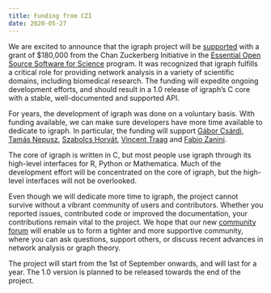 ```yaml
---
title: Funding from CZI
date: 2020-05-27
---
```


We are excited to announce that the igraph project will be [supported](https://chanzuckerberg.com/eoss/proposals/) with a grant of $180,000 from the Chan Zuckerberg Initiative in the [Essential Open Source Software for Science](https://chanzuckerberg.com/rfa/essential-open-source-software-for-science/) program. It was recognized that igraph fulfills a critical role for providing network analysis in a variety of scientific domains, including biomedical research. The funding will expedite ongoing development efforts, and should result in a 1.0 release of igraph’s C core with a stable, well-documented and supported API.

For years, the development of igraph was done on a voluntary basis. With funding available, we can make sure developers have more time available to dedicate to igraph. In particular, the funding will support [Gábor Csárdi](https://github.com/gaborcsardi), [Tamás Nepusz](https://github.com/ntamas), [Szabolcs Horvát](http://szhorvat.net/), [Vincent Traag](https://www.traag.net/) and [Fabio Zanini](http://fabilab.org/).

The core of igraph is written in C, but most people use igraph through its high-level interfaces for R, Python or Mathematica. Much of the development effort will be concentrated on the core of igraph, but the high-level interfaces will not be overlooked. 

Even though we will dedicate more time to igraph, the project cannot survive without a vibrant community of users and contributors. Whether you reported issues, contributed code or improved the documentation, your contributions remain vital to the project. We hope that our new [community forum](https://igraph.discourse.group/) will enable us to form a tighter and more supportive community, where you can ask questions, support others, or discuss recent advances in network analysis or graph theory.

The project will start from the 1st of September onwards, and will last for a year. The 1.0 version is planned to be released towards the end of the project.
